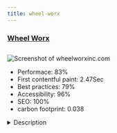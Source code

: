 ```yaml
---
title: wheel-worx
---
```


<div style="height: 3rem">
  <a href="https://wheelworxinc.com/"><h3>Wheel Worx</h3></a>
</div>
<img loading="lazy" src="/images/thumbs/wheelworxinc.com.jpg" alt="Screenshot of wheelworxinc.com" />
<ul>
  <li>Performace: 83%</li>
  <li>
    First contentful paint:
    2.47Sec
  </li>
  <li>Best practices: 79%</li>
  <li>Accessibility: 96%</li>
  <li>SEO: 100%</li>
  <li>carbon footprint: 0.038</li>
</ul>
<details>
  <summary>Description</summary>
  <p>This site is created to be the online presence and showcase for Wheel Worx. Based in Pennsylvania, they are specialists in a wide variety of wheel repair methods and custom upgrades. The site serves as a beautiful portfolio of their work and a point of contact for potential customers.Wheel Worx is not the only company in their area of Pennsylvania doing what they do. They need to stand out! For this reason, the site has been created with SEO in mind from the gate. It has received monthly updates to further enhance its search engine rankings since its creation. Anyone searching for wheel repair in Pennsylvania should see them on the first page - if not the first result! Yootheme Pro's builder tool makes alt-tagging and simple. Ensuring that meta descriptions are present and positive are also key Joomla! features that have helped in this venture.</p>
</details>

